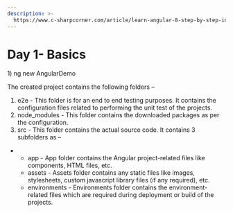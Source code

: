 ```yaml
---
description: >-
  https://www.c-sharpcorner.com/article/learn-angular-8-step-by-step-in-10-days-day-1/
---
```


# Day 1- Basics

1\) ng new AngularDemo



  
The created project contains the following folders –

1. e2e - This folder is for an end to end testing purposes. It contains the configuration files related to performing the unit test of the projects. 
2. node\_modules - This folder contains the downloaded packages as per the configuration. 
3. src - This folder contains the actual source code. It contains 3 subfolders as – 

* * app - App folder contains the Angular project-related files like components, HTML files, etc. 
  * assets - Assets folder contains any static files like images, stylesheets, custom javascript library files \(if any required\), etc. 
  * environments - Environments folder contains the environment-related files which are required during deployment or build of the projects.

